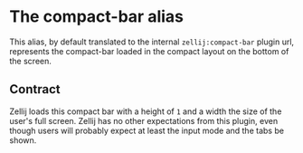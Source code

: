 # The compact-bar alias

This alias, by default translated to the internal `zellij:compact-bar` plugin url, represents the compact-bar loaded in the compact layout on the bottom of the screen.

## Contract
Zellij loads this compact bar with a height of `1` and a width the size of the user's full screen. Zellij has no other expectations from this plugin, even though users will probably expect at least the input mode and the tabs be shown.
